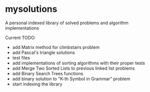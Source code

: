 # mysolutions
A personal indexed library of solved problems and algorithm implementations

Current TODO:
- add Matrix method for climbstairs problem
- add Pascal's triangle solutions
- test files 
- add implementations of sorting algorithms with their proper tests
- add Merge Two Sorted Lists to previous linked list problems
- add Binary Search Trees functions 
- add binary solution to "K-th Symbol in Grammar" problem
- start indexing the library
